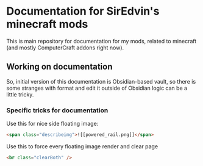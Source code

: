 # Documentation for SirEdvin's minecraft mods

This is main repository for documentation for my mods, related to minecraft (and mostly ComputerCraft addons right now).

## Working on documentation

So, initial version of this documentation is Obsidian-based vault, so there is some stranges with format and edit it outside of Obsidian logic can be a little tricky.

### Specific tricks for documentation

Use this for nice side floating image:

```html
<span class="describeimg">![[powered_rail.png]]</span>
```

Use this to force every floating image render and clear page

```html
<br class="clearBoth" />
```
